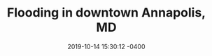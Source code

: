 ---
layout: image-gallery
title: Flooding in downtown Annapolis, MD
date: 2019-10-14 15:30:12 -0400
categories: image-gallery
image_path: images/image-gallery/annapolis_flooding.jpeg
description: Flooding in downtown Annapolis at the 2019 Sailboat show
---